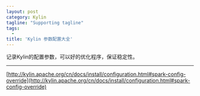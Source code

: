 ```yaml
---
layout: post
category: Kylin
tagline: "Supporting tagline"
tags:
  -
title: 'Kylin 参数配置大全'
---
```

记录Kylin的配置参数，可以好的优化程序，保证稳定性。

---


<!--more-->


[http://kylin.apache.org/cn/docs/install/configuration.html#spark-config-override](http://kylin.apache.org/cn/docs/install/configuration.html#spark-config-override)

